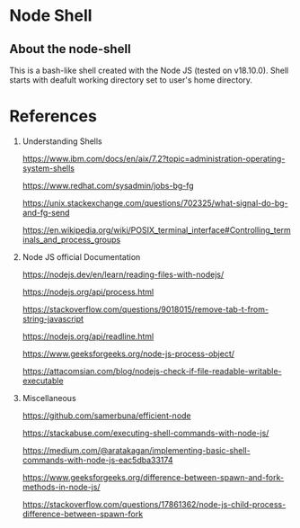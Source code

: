 # **Node Shell**

## About the node-shell

This is a bash-like shell created with the Node JS (tested on v18.10.0). Shell starts with deafult working directory set to user's home directory.

# References

1.  Understanding Shells
   
    https://www.ibm.com/docs/en/aix/7.2?topic=administration-operating-system-shells

    https://www.redhat.com/sysadmin/jobs-bg-fg

    https://unix.stackexchange.com/questions/702325/what-signal-do-bg-and-fg-send

    https://en.wikipedia.org/wiki/POSIX_terminal_interface#Controlling_terminals_and_process_groups

2. Node JS official Documentation
   
   https://nodejs.dev/en/learn/reading-files-with-nodejs/
   
   https://nodejs.org/api/process.html 
   
   https://stackoverflow.com/questions/9018015/remove-tab-t-from-string-javascript

   https://nodejs.org/api/readline.html

   https://www.geeksforgeeks.org/node-js-process-object/

   https://attacomsian.com/blog/nodejs-check-if-file-readable-writable-executable


3. Miscellaneous
   
   https://github.com/samerbuna/efficient-node

   https://stackabuse.com/executing-shell-commands-with-node-js/

   https://medium.com/@aratakagan/implementing-basic-shell-commands-with-node-js-eac5dba33174
   
   https://www.geeksforgeeks.org/difference-between-spawn-and-fork-methods-in-node-js/

   https://stackoverflow.com/questions/17861362/node-js-child-process-difference-between-spawn-fork